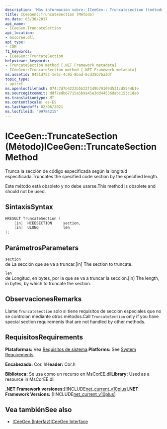 ```yaml
---
description: 'Más información sobre: ICeeGen:: Truncatesection ((método)'
title: ICeeGen::TruncateSection (Método)
ms.date: 03/30/2017
api_name:
- ICeeGen.TruncateSection
api_location:
- mscoree.dll
api_type:
- COM
f1_keywords:
- ICeeGen::TruncateSection
helpviewer_keywords:
- TruncateSection method [.NET Framework metadata]
- ICeeGen::TruncateSection method [.NET Framework metadata]
ms.assetid: 0451d752-1e5c-4c9a-8bad-6cd35b7ba3df
topic_type:
- apiref
ms.openlocfilehash: 074c7d7b4222b5b22f1d9b79169d531cd5544b1e
ms.sourcegitcommit: ddf7edb67715a5b9a45e3dd44536dabc153c1de0
ms.translationtype: MT
ms.contentlocale: es-ES
ms.lasthandoff: 02/06/2021
ms.locfileid: "99784215"
---
```

# <a name="iceegentruncatesection-method"></a><span data-ttu-id="42e75-103">ICeeGen::TruncateSection (Método)</span><span class="sxs-lookup"><span data-stu-id="42e75-103">ICeeGen::TruncateSection Method</span></span>

<span data-ttu-id="42e75-104">Trunca la sección de código especificada según la longitud especificada.</span><span class="sxs-lookup"><span data-stu-id="42e75-104">Truncates the specified code section by the specified length.</span></span>  
  
 <span data-ttu-id="42e75-105">Este método está obsoleto y no debe usarse.</span><span class="sxs-lookup"><span data-stu-id="42e75-105">This method is obsolete and should not be used.</span></span>  
  
## <a name="syntax"></a><span data-ttu-id="42e75-106">Sintaxis</span><span class="sxs-lookup"><span data-stu-id="42e75-106">Syntax</span></span>  
  
```cpp  
HRESULT TruncateSection (  
    [in]  HCEESECTION     section,  
    [in]  ULONG           len  
);  
```  
  
## <a name="parameters"></a><span data-ttu-id="42e75-107">Parámetros</span><span class="sxs-lookup"><span data-stu-id="42e75-107">Parameters</span></span>  

 `section`  
 <span data-ttu-id="42e75-108">de La sección que se va a truncar.</span><span class="sxs-lookup"><span data-stu-id="42e75-108">[in] The section to truncate.</span></span>  
  
 `len`  
 <span data-ttu-id="42e75-109">de Longitud, en bytes, por la que se va a truncar la sección.</span><span class="sxs-lookup"><span data-stu-id="42e75-109">[in] The length, in bytes, by which to truncate the section.</span></span>  
  
## <a name="remarks"></a><span data-ttu-id="42e75-110">Observaciones</span><span class="sxs-lookup"><span data-stu-id="42e75-110">Remarks</span></span>  

 <span data-ttu-id="42e75-111">Llame `TruncateSection` solo si tiene requisitos de sección especiales que no se controlan mediante otros métodos.</span><span class="sxs-lookup"><span data-stu-id="42e75-111">Call `TruncateSection` only if you have special section requirements that are not handled by other methods.</span></span>  
  
## <a name="requirements"></a><span data-ttu-id="42e75-112">Requisitos</span><span class="sxs-lookup"><span data-stu-id="42e75-112">Requirements</span></span>  

 <span data-ttu-id="42e75-113">**Plataformas:** Vea [Requisitos de sistema](../../get-started/system-requirements.md).</span><span class="sxs-lookup"><span data-stu-id="42e75-113">**Platforms:** See [System Requirements](../../get-started/system-requirements.md).</span></span>  
  
 <span data-ttu-id="42e75-114">**Encabezado:** Cor. h</span><span class="sxs-lookup"><span data-stu-id="42e75-114">**Header:** Cor.h</span></span>  
  
 <span data-ttu-id="42e75-115">**Biblioteca:** Se usa como un recurso en MsCorEE.dll</span><span class="sxs-lookup"><span data-stu-id="42e75-115">**Library:** Used as a resource in MsCorEE.dll</span></span>  
  
 <span data-ttu-id="42e75-116">**.NET Framework versiones:**[!INCLUDE[net_current_v10plus](../../../../includes/net-current-v10plus-md.md)]</span><span class="sxs-lookup"><span data-stu-id="42e75-116">**.NET Framework Versions:** [!INCLUDE[net_current_v10plus](../../../../includes/net-current-v10plus-md.md)]</span></span>  
  
## <a name="see-also"></a><span data-ttu-id="42e75-117">Vea también</span><span class="sxs-lookup"><span data-stu-id="42e75-117">See also</span></span>

- [<span data-ttu-id="42e75-118">ICeeGen (Interfaz)</span><span class="sxs-lookup"><span data-stu-id="42e75-118">ICeeGen Interface</span></span>](iceegen-interface.md)
